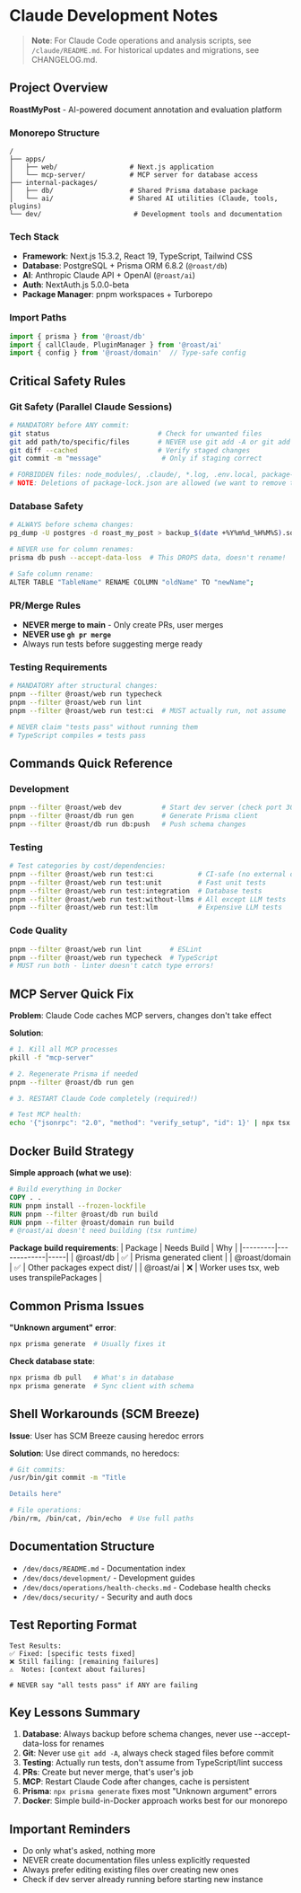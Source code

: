 # Claude Development Notes

> **Note**: For Claude Code operations and analysis scripts, see `/claude/README.md`. For historical updates and migrations, see CHANGELOG.md.

## Project Overview
**RoastMyPost** - AI-powered document annotation and evaluation platform

### Monorepo Structure
```
/
├── apps/
│   ├── web/                  # Next.js application
│   └── mcp-server/           # MCP server for database access
├── internal-packages/
│   ├── db/                   # Shared Prisma database package
│   └── ai/                   # Shared AI utilities (Claude, tools, plugins)
└── dev/                       # Development tools and documentation
```

### Tech Stack
- **Framework**: Next.js 15.3.2, React 19, TypeScript, Tailwind CSS
- **Database**: PostgreSQL + Prisma ORM 6.8.2 (`@roast/db`)
- **AI**: Anthropic Claude API + OpenAI (`@roast/ai`)
- **Auth**: NextAuth.js 5.0.0-beta
- **Package Manager**: pnpm workspaces + Turborepo

### Import Paths
```typescript
import { prisma } from '@roast/db'
import { callClaude, PluginManager } from '@roast/ai'
import { config } from '@roast/domain'  // Type-safe config
```

## Critical Safety Rules

### Git Safety (Parallel Claude Sessions)
```bash
# MANDATORY before ANY commit:
git status                           # Check for unwanted files
git add path/to/specific/files       # NEVER use git add -A or git add .
git diff --cached                    # Verify staged changes
git commit -m "message"               # Only if staging correct

# FORBIDDEN files: node_modules/, .claude/, *.log, .env.local, package-lock.json
# NOTE: Deletions of package-lock.json are allowed (we want to remove them in pnpm projects)
```

### Database Safety
```bash
# ALWAYS before schema changes:
pg_dump -U postgres -d roast_my_post > backup_$(date +%Y%m%d_%H%M%S).sql

# NEVER use for column renames:
prisma db push --accept-data-loss  # This DROPS data, doesn't rename!

# Safe column rename:
ALTER TABLE "TableName" RENAME COLUMN "oldName" TO "newName";
```

### PR/Merge Rules
- **NEVER merge to main** - Only create PRs, user merges
- **NEVER use `gh pr merge`**
- Always run tests before suggesting merge ready

### Testing Requirements
```bash
# MANDATORY after structural changes:
pnpm --filter @roast/web run typecheck
pnpm --filter @roast/web run lint
pnpm --filter @roast/web run test:ci  # MUST actually run, not assume

# NEVER claim "tests pass" without running them
# TypeScript compiles ≠ tests pass
```

## Commands Quick Reference

### Development
```bash
pnpm --filter @roast/web dev          # Start dev server (check port 3000 first!)
pnpm --filter @roast/db run gen       # Generate Prisma client
pnpm --filter @roast/db run db:push   # Push schema changes
```

### Testing
```bash
# Test categories by cost/dependencies:
pnpm --filter @roast/web run test:ci           # CI-safe (no external deps)
pnpm --filter @roast/web run test:unit         # Fast unit tests
pnpm --filter @roast/web run test:integration  # Database tests
pnpm --filter @roast/web run test:without-llms # All except LLM tests
pnpm --filter @roast/web run test:llm          # Expensive LLM tests
```

### Code Quality
```bash
pnpm --filter @roast/web run lint       # ESLint
pnpm --filter @roast/web run typecheck  # TypeScript
# MUST run both - linter doesn't catch type errors!
```

## MCP Server Quick Fix

**Problem**: Claude Code caches MCP servers, changes don't take effect

**Solution**:
```bash
# 1. Kill all MCP processes
pkill -f "mcp-server"

# 2. Regenerate Prisma if needed
pnpm --filter @roast/db run gen

# 3. RESTART Claude Code completely (required!)

# Test MCP health:
echo '{"jsonrpc": "2.0", "method": "verify_setup", "id": 1}' | npx tsx apps/mcp-server/src/index.ts
```

## Docker Build Strategy

**Simple approach (what we use)**:
```dockerfile
# Build everything in Docker
COPY . .
RUN pnpm install --frozen-lockfile
RUN pnpm --filter @roast/db run build
RUN pnpm --filter @roast/domain run build
# @roast/ai doesn't need building (tsx runtime)
```

**Package build requirements**:
| Package | Needs Build | Why |
|---------|-------------|-----|
| @roast/db | ✅ | Prisma generated client |
| @roast/domain | ✅ | Other packages expect dist/ |
| @roast/ai | ❌ | Worker uses tsx, web uses transpilePackages |

## Common Prisma Issues

**"Unknown argument" error**:
```bash
npx prisma generate  # Usually fixes it
```

**Check database state**:
```bash
npx prisma db pull   # What's in database
npx prisma generate  # Sync client with schema
```

## Shell Workarounds (SCM Breeze)

**Issue**: User has SCM Breeze causing heredoc errors

**Solution**: Use direct commands, no heredocs:
```bash
# Git commits:
/usr/bin/git commit -m "Title

Details here"

# File operations:
/bin/rm, /bin/cat, /bin/echo  # Use full paths
```

## Documentation Structure
- `/dev/docs/README.md` - Documentation index
- `/dev/docs/development/` - Development guides
- `/dev/docs/operations/health-checks.md` - Codebase health checks
- `/dev/docs/security/` - Security and auth docs

## Test Reporting Format
```
Test Results:
✅ Fixed: [specific tests fixed]
❌ Still failing: [remaining failures]
⚠️  Notes: [context about failures]

# NEVER say "all tests pass" if ANY are failing
```

## Key Lessons Summary

1. **Database**: Always backup before schema changes, never use --accept-data-loss for renames
2. **Git**: Never use `git add -A`, always check staged files before commit
3. **Testing**: Actually run tests, don't assume from TypeScript/lint success
4. **PRs**: Create but never merge, that's user's job
5. **MCP**: Restart Claude Code after changes, cache is persistent
6. **Prisma**: `npx prisma generate` fixes most "Unknown argument" errors
7. **Docker**: Simple build-in-Docker approach works best for our monorepo

## Important Reminders
- Do only what's asked, nothing more
- NEVER create documentation files unless explicitly requested
- Always prefer editing existing files over creating new ones
- Check if dev server already running before starting new instance